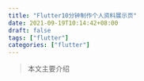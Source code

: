 ```yaml
---
title: "Flutter10分钟制作个人资料展示页"
date: 2021-09-19T10:14:42+08:00
draft: false
tags: ["flutter"]
categories: ["flutter"]
---
```


> 本文主要介绍

<!--more-->
